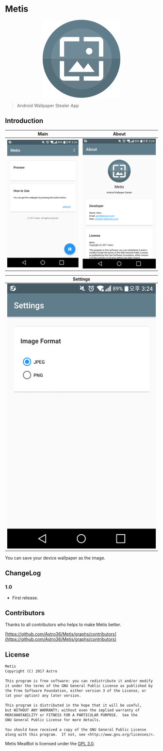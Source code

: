 # Metis

<p align="center">
  <img src="https://github.com/Astro36/Metis/blob/master/res/img_metis.png" width="256px" alt="logo"></img>
</p>

> Android Wallpaper Stealer App

## Introduction

| Main | About |
|:-:|:-:|
| ![main](https://github.com/Astro36/Metis/blob/master/res/img_main.png) | ![about](https://github.com/Astro36/Metis/blob/master/res/img_about.png) |

| Settings |
|:-:|
| ![settings](https://github.com/Astro36/Metis/blob/master/res/img_settings.png) |

You can save your device wallpaper as the image.

## ChangeLog

### 1.0

- First release.

## Contributors

Thanks to all contributors who helps to make Metis better.

[https://github.com/Astro36/Metis/graphs/contributors](https://github.com/Astro36/Metis/graphs/contributors)

## License

```
Metis
Copyright (C) 2017 Astro

This program is free software: you can redistribute it and/or modify
it under the terms of the GNU General Public License as published by
the Free Software Foundation, either version 3 of the License, or
(at your option) any later version.

This program is distributed in the hope that it will be useful,
but WITHOUT ANY WARRANTY; without even the implied warranty of
MERCHANTABILITY or FITNESS FOR A PARTICULAR PURPOSE.  See the
GNU General Public License for more details.

You should have received a copy of the GNU General Public License
along with this program.  If not, see <http://www.gnu.org/licenses/>.
```

Metis MealBot is licensed under the [GPL 3.0](./LICENSE).
